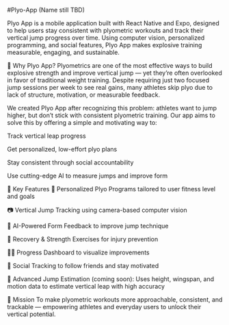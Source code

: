 #Plyo-App (Name still TBD)

Plyo App is a mobile application built with React Native and Expo, designed to help users stay consistent with plyometric workouts and track their vertical jump progress over time. Using computer vision, personalized programming, and social features, Plyo App makes explosive training measurable, engaging, and sustainable.

🧠 Why Plyo App?
Plyometrics are one of the most effective ways to build explosive strength and improve vertical jump — yet they’re often overlooked in favor of traditional weight training. Despite requiring just two focused jump sessions per week to see real gains, many athletes skip plyo due to lack of structure, motivation, or measurable feedback.

We created Plyo App after recognizing this problem: athletes want to jump higher, but don’t stick with consistent plyometric training. Our app aims to solve this by offering a simple and motivating way to:

Track vertical leap progress

Get personalized, low-effort plyo plans

Stay consistent through social accountability

Use cutting-edge AI to measure jumps and improve form

📱 Key Features
🔁 Personalized Plyo Programs tailored to user fitness level and goals

📷 Vertical Jump Tracking using camera-based computer vision

🧠 AI-Powered Form Feedback to improve jump technique

💪 Recovery & Strength Exercises for injury prevention

🧍‍♂️ Progress Dashboard to visualize improvements

🤝 Social Tracking to follow friends and stay motivated

🧮 Advanced Jump Estimation (coming soon): Uses height, wingspan, and motion data to estimate vertical leap with high accuracy

🎯 Mission
To make plyometric workouts more approachable, consistent, and trackable — empowering athletes and everyday users to unlock their vertical potential.
